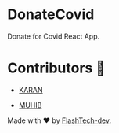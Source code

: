 # DonateCovid 
 Donate for Covid React App.

# Contributors :construction_worker:

* [KARAN](https://github.com/FlashTech-dev)

* [MUHIB](https://github.com/Muhib007dev)

Made with :heart: by [FlashTech-dev](https://github.com/FlashTech-dev).
